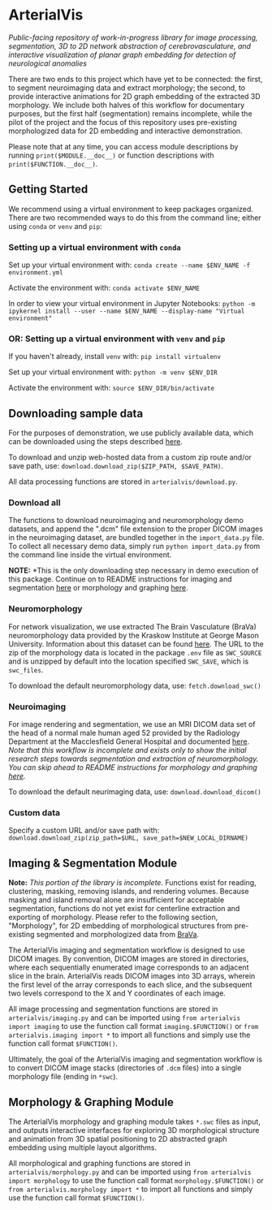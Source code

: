 # ArterialVis

*Public-facing repository of work-in-progress library for image processing, segmentation, 3D to 2D network abstraction of cerebrovasculature, and interactive visualization of planar graph embedding for detection of neurological anomalies*

There are two ends to this project which have yet to be connected: the first, to segment neuroimaging data and extract morphology; the second, to provide interactive animations for 2D graph embedding of the extracted 3D morphology. We include both halves of this workflow for documentary purposes, but the first half (segmentation) remains incomplete, while the pilot of the project and the focus of this repository uses pre-existing morphologized data for 2D embedding and interactive demonstration.

Please note that at any time, you can access module descriptions by running
`print($MODULE.__doc__)` or function descriptions with `print($FUNCTION.__doc__)`.

## Getting Started

We recommend using a virtual environment to keep packages organized. There are two recommended ways to do this from the command line; either using `conda` or `venv` and `pip`:

### Setting up a virtual environment with `conda`

Set up your virtual environment with:
`conda create --name $ENV_NAME -f environment.yml`

Activate the environment with:
`conda activate $ENV_NAME`

In order to view your virtual environment in Jupyter Notebooks:
`python -m ipykernel install --user --name $ENV_NAME --display-name "Virtual environment"`

### OR: Setting up a virtual environment with `venv` and `pip`

If you haven't already, install `venv` with:
`pip install virtualenv`

Set up your virtual environment with:
`python -m venv $ENV_DIR`

Activate the environment with:
`source $ENV_DIR/bin/activate`

## Downloading sample data

For the purposes of demonstration, we use publicly available data, which can be downloaded using the steps described [here](#demodown).

To download and unzip web-hosted data from a custom zip route and/or save path, use: `download.download_zip($ZIP_PATH, $SAVE_PATH)`.

All data processing functions are stored in `arterialvis/download.py`.

### <a name="demodown"></a>Download all
The functions to download neuroimaging and neuromorphology demo datasets, and append the ".dcm" file extension to the proper DICOM images in the neuroimaging dataset, are bundled together in the `import_data.py` file. To collect all necessary demo data, simply run `python import_data.py` from the command line inside the virtual environment.

**NOTE:** *This is the only downloading step necessary in demo execution of this package. Continue on to README instructions for imaging and segmentation [here](#imaging) or morphology and graphing [here](#graphing).

### Neuromorphology
For network visualization, we use extracted The Brain Vasculature (BraVa) neuromorphology data provided by the Kraskow Institute at George Mason University. Information about this dataset can be found [here](http://cng.gmu.edu/brava/home.php). The URL to the zip of the morphology data is located in the package `.env` file as `SWC_SOURCE` and is unzipped by default into the location specified `SWC_SAVE`, which is `swc_files`.

To download the default neuromorphology data, use:
`fetch.download_swc()`

### Neuroimaging
For image rendering and segmentation, we use an MRI DICOM data set of the head of a normal male human aged 52 provided by the Radiology Department at the Macclesfield General Hospital and documented [here](https://zenodo.org/record/16956). *Note that this workflow is incomplete and exists only to show the initial research steps towards segmentation and extraction of neuromorphology. You can skip ahead to README instructions for morphology and graphing [here](#graphing).*

To download the default neurimaging data, use:
`download.download_dicom()`

### Custom data
Specify a custom URL and/or save path with:
`download.download_zip(zip_path=$URL, save_path=$NEW_LOCAL_DIRNAME)`

## <a name="imaging"></a>Imaging & Segmentation Module

**Note:** *This portion of the library is incomplete.* Functions exist for reading, clustering, masking, removing islands, and rendering volumes. Because masking and island removal alone are insufficient for acceptable segmentation, functions do not yet exist for centerline extraction and exporting of morphology. Please refer to the following section, "Morphology", for 2D embedding of morphological structures from pre-existing segmented and morphologized data from [BraVa](http://cng.gmu.edu/brava/home.php).

The ArterialVis imaging and segmentation workflow is designed to use DICOM images. By convention, DICOM images are stored in directories, where each sequentially enumerated image corresponds to an adjacent slice in the brain. ArterialVis reads DICOM images into 3D arrays, wherein the first level of the array corresponds to each slice, and the subsequent two levels correspond to the X and Y coordinates of each image.

All image processing and segmentation functions are stored in `arterialvis/imaging.py` and can be imported using `from arterialvis import imaging` to use the function call format `imaging.$FUNCTION()` or `from arterialvis.imaging import *` to import all functions and simply use the function call format `$FUNCTION()`.

Ultimately, the goal of the ArterialVis imaging and segmentation workflow is to convert DICOM image stacks (directories of `.dcm` files) into a single morphology file (ending in `*swc`).

## <a name="morphology"></a>Morphology & Graphing Module

The ArterialVis morphology and graphing module takes `*.swc` files as input, and outputs interactive interfaces for exploring 3D morphological structure and animation from 3D spatial positioning to 2D abstracted graph embedding using multiple layout algorithms.

All morphological and graphing functions are stored in `arterialvis/morphology.py` and can be imported using `from arterialvis import morphology` to use the function call format `morphology.$FUNCTION()` or `from arterialvis.morphology import *` to import all functions and simply use the function call format `$FUNCTION()`.

